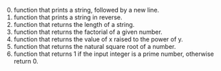 0. function that prints a string, followed by a new line.
1. function that prints a string in reverse.
2. function that returns the length of a string.
3. function that returns the factorial of a given number.
4. function that returns the value of x raised to the power of y.
5. function that returns the natural square root of a number.
6.  function that returns 1 if the input integer is a prime number, otherwise return 0.
